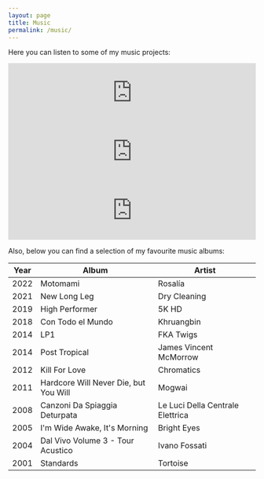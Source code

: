 ```yaml
---
layout: page
title: Music
permalink: /music/
---
```


Here you can listen to some of my music projects:

<iframe style="border: 0; width: 100%; height: 120px;" src="https://bandcamp.com/EmbeddedPlayer/album=2463840709/size=large/bgcol=ffffff/linkcol=333333/tracklist=false/artwork=small/transparent=true/" seamless><a href="https://fullbodyposter.bandcamp.com/album/le-ciel-sincline">Le ciel s&#39;incline by Full Body Poster</a></iframe>

<br>

<iframe style="border: 0; width: 100%; height: 120px;" src="https://bandcamp.com/EmbeddedPlayer/album=1128347641/size=large/bgcol=ffffff/linkcol=333333/tracklist=false/artwork=small/transparent=true/" seamless><a href="https://echomostro.bandcamp.com/album/monumento-cavo">Monumento Cavo by ECHOMOSTRO</a></iframe>

<br>

<iframe style="border: 0; width: 100%; height: 120px;" src="https://bandcamp.com/EmbeddedPlayer/album=1865706301/size=large/bgcol=ffffff/linkcol=333333/tracklist=false/artwork=small/transparent=true/" seamless><a href="https://echomostro.bandcamp.com/album/echo-mostro">ECHO MOSTRO by ECHOMOSTRO</a></iframe>

<br>

Also, below you can find a selection of my favourite music albums:

| Year | Album                                 | Artist                           |
| ---- | ------------------------------------- | -------------------------------- |
| 2022 | Motomami                              | Rosalía                          |
| 2021 | New Long Leg                          | Dry Cleaning                     |
| 2019 | High Performer                        | 5K HD                            |
| 2018 | Con Todo el Mundo                     | Khruangbin                       |
| 2014 | LP1                                   | FKA Twigs                        |
| 2014 | Post Tropical                         | James Vincent McMorrow           |
| 2012 | Kill For Love                         | Chromatics                       |
| 2011 | Hardcore Will Never Die, but You Will | Mogwai                           |
| 2008 | Canzoni Da Spiaggia Deturpata         | Le Luci Della Centrale Elettrica |
| 2005 | I'm Wide Awake, It's Morning          | Bright Eyes                      |
| 2004 | Dal Vivo Volume 3 - Tour Acustico     | Ivano Fossati                    |
| 2001 | Standards                             | Tortoise                         |
